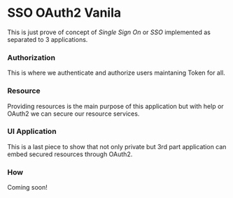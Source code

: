 # SSO OAuth2 Vanila
 
This is just prove of concept of *Single Sign On* or *SSO* implemented as separated to 3 applications. 

### Authorization 

This is where we authenticate and authorize users maintaning Token for all. 

### Resource

Providing resources is the main purpose of this application but with help or OAuth2 we can secure our resource services.

### UI Application

This is a last piece to show that not only private but 3rd part application can embed secured resources through OAuth2.

### How 

Coming soon!